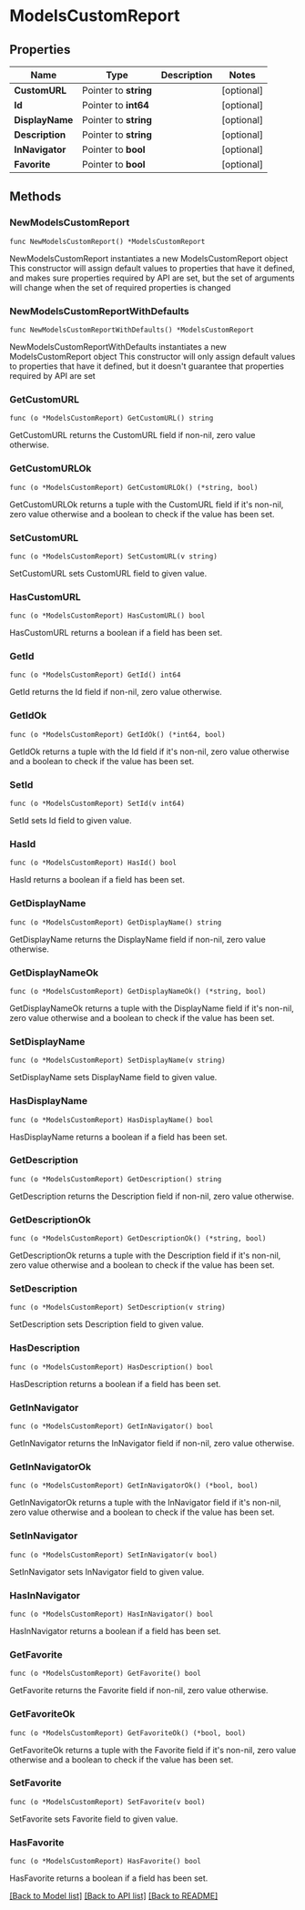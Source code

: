 # ModelsCustomReport

## Properties

Name | Type | Description | Notes
------------ | ------------- | ------------- | -------------
**CustomURL** | Pointer to **string** |  | [optional] 
**Id** | Pointer to **int64** |  | [optional] 
**DisplayName** | Pointer to **string** |  | [optional] 
**Description** | Pointer to **string** |  | [optional] 
**InNavigator** | Pointer to **bool** |  | [optional] 
**Favorite** | Pointer to **bool** |  | [optional] 

## Methods

### NewModelsCustomReport

`func NewModelsCustomReport() *ModelsCustomReport`

NewModelsCustomReport instantiates a new ModelsCustomReport object
This constructor will assign default values to properties that have it defined,
and makes sure properties required by API are set, but the set of arguments
will change when the set of required properties is changed

### NewModelsCustomReportWithDefaults

`func NewModelsCustomReportWithDefaults() *ModelsCustomReport`

NewModelsCustomReportWithDefaults instantiates a new ModelsCustomReport object
This constructor will only assign default values to properties that have it defined,
but it doesn't guarantee that properties required by API are set

### GetCustomURL

`func (o *ModelsCustomReport) GetCustomURL() string`

GetCustomURL returns the CustomURL field if non-nil, zero value otherwise.

### GetCustomURLOk

`func (o *ModelsCustomReport) GetCustomURLOk() (*string, bool)`

GetCustomURLOk returns a tuple with the CustomURL field if it's non-nil, zero value otherwise
and a boolean to check if the value has been set.

### SetCustomURL

`func (o *ModelsCustomReport) SetCustomURL(v string)`

SetCustomURL sets CustomURL field to given value.

### HasCustomURL

`func (o *ModelsCustomReport) HasCustomURL() bool`

HasCustomURL returns a boolean if a field has been set.

### GetId

`func (o *ModelsCustomReport) GetId() int64`

GetId returns the Id field if non-nil, zero value otherwise.

### GetIdOk

`func (o *ModelsCustomReport) GetIdOk() (*int64, bool)`

GetIdOk returns a tuple with the Id field if it's non-nil, zero value otherwise
and a boolean to check if the value has been set.

### SetId

`func (o *ModelsCustomReport) SetId(v int64)`

SetId sets Id field to given value.

### HasId

`func (o *ModelsCustomReport) HasId() bool`

HasId returns a boolean if a field has been set.

### GetDisplayName

`func (o *ModelsCustomReport) GetDisplayName() string`

GetDisplayName returns the DisplayName field if non-nil, zero value otherwise.

### GetDisplayNameOk

`func (o *ModelsCustomReport) GetDisplayNameOk() (*string, bool)`

GetDisplayNameOk returns a tuple with the DisplayName field if it's non-nil, zero value otherwise
and a boolean to check if the value has been set.

### SetDisplayName

`func (o *ModelsCustomReport) SetDisplayName(v string)`

SetDisplayName sets DisplayName field to given value.

### HasDisplayName

`func (o *ModelsCustomReport) HasDisplayName() bool`

HasDisplayName returns a boolean if a field has been set.

### GetDescription

`func (o *ModelsCustomReport) GetDescription() string`

GetDescription returns the Description field if non-nil, zero value otherwise.

### GetDescriptionOk

`func (o *ModelsCustomReport) GetDescriptionOk() (*string, bool)`

GetDescriptionOk returns a tuple with the Description field if it's non-nil, zero value otherwise
and a boolean to check if the value has been set.

### SetDescription

`func (o *ModelsCustomReport) SetDescription(v string)`

SetDescription sets Description field to given value.

### HasDescription

`func (o *ModelsCustomReport) HasDescription() bool`

HasDescription returns a boolean if a field has been set.

### GetInNavigator

`func (o *ModelsCustomReport) GetInNavigator() bool`

GetInNavigator returns the InNavigator field if non-nil, zero value otherwise.

### GetInNavigatorOk

`func (o *ModelsCustomReport) GetInNavigatorOk() (*bool, bool)`

GetInNavigatorOk returns a tuple with the InNavigator field if it's non-nil, zero value otherwise
and a boolean to check if the value has been set.

### SetInNavigator

`func (o *ModelsCustomReport) SetInNavigator(v bool)`

SetInNavigator sets InNavigator field to given value.

### HasInNavigator

`func (o *ModelsCustomReport) HasInNavigator() bool`

HasInNavigator returns a boolean if a field has been set.

### GetFavorite

`func (o *ModelsCustomReport) GetFavorite() bool`

GetFavorite returns the Favorite field if non-nil, zero value otherwise.

### GetFavoriteOk

`func (o *ModelsCustomReport) GetFavoriteOk() (*bool, bool)`

GetFavoriteOk returns a tuple with the Favorite field if it's non-nil, zero value otherwise
and a boolean to check if the value has been set.

### SetFavorite

`func (o *ModelsCustomReport) SetFavorite(v bool)`

SetFavorite sets Favorite field to given value.

### HasFavorite

`func (o *ModelsCustomReport) HasFavorite() bool`

HasFavorite returns a boolean if a field has been set.


[[Back to Model list]](../README.md#documentation-for-models) [[Back to API list]](../README.md#documentation-for-api-endpoints) [[Back to README]](../README.md)


